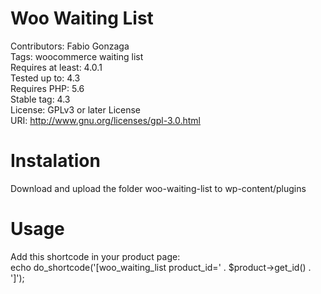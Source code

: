 # Woo Waiting List
Contributors: Fabio Gonzaga  
Tags: woocommerce waiting list  
Requires at least: 4.0.1  
Tested up to: 4.3  
Requires PHP: 5.6  
Stable tag: 4.3  
License: GPLv3 or later License  
URI: http://www.gnu.org/licenses/gpl-3.0.html  

# Instalation
Download and upload the folder woo-waiting-list to wp-content/plugins 

# Usage 
Add this shortcode in your product page:  
echo do_shortcode('[woo_waiting_list product_id=' . $product->get_id() . ']');  
